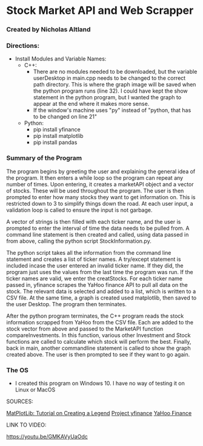 # Stock Market API and Web Scrapper

### Created by Nicholas Altland

### Directions:

- Install Modules and Variable Names:
  - C++:
    - There are no modules needed to be downloaded, but the variable userDesktop in main.cpp needs to be changed to the correct path directory. This is where the graph image will be saved when the python program runs (line 32). I could have kept the show statement in the python program, but I wanted the graph to appear at the end where it makes more sense.
    - If the window's machine uses "py" instead of "python, that has to be changed on line 21"
  - Python:
    - pip install yfinance
    - pip install matplotlib
    - pip install pandas

### Summary of the Program

The program begins by greeting the user and explaining the general idea of the program. It then enters a while loop so the program can repeat any number of times. Upon entering, it creates a marketAPI object and a vector of stocks. These will be used throughout the program. The user is then prompted to enter how many stocks they want to get information on. This is restricted down to 3 to simplify things down the road. At each user input, a validation loop is called to ensure the input is not garbage.

A vector of strings is then filled with each ticker name, and the user is prompted to enter the interval of time the data needs to be pulled from. A command line statement is then created and called, using data passed in from above, calling the python script StockInformation.py.

The python script takes all the information from the command line statement and creates a list of ticker names. A try/except statement is included incase the user entered an invalid ticker name. If they did, the program just uses the values from the last time the program was run. If the ticker names are valid, we enter the creatStocks. For each ticker name passed in, yfinance scrapes the YaHoo finance API to pull all data on the stock. The relevant data is selected and added to a list, which is written to a CSV file. At the same time, a graph is created used matplotlib, then saved to the user Desktop. The program then terminates.

After the python program terminates, the C++ program reads the stock information scrapped from YaHoo from the CSV file. Each are added to the stock vector from above and passed to the MarketAPI function compareInvestments. In this function, various other Investment and Stock functions are called to calculate which stock will perform the best. Finally, back in main, another commandline statement is called to show the graph created above. The user is then prompted to see if they want to go again.


### The OS 

- I created this program on Windows 10. I have no way of testing it on Linux or MacOS

SOURCES:

[MatPlotLib: Tutorial on Creating a Legend](https://matplotlib.org/stable/tutorials/intermediate/legend_guide.html)
[Project yfinance](https://pypi.org/project/yfinance/)
[YaHoo Finance](https://finance.yahoo.com)

LINK TO VIDEO:

https://youtu.be/GMKAVyUaOdc